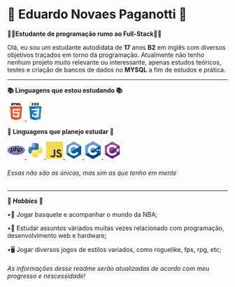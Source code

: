 # 🏀 Eduardo Novaes Paganotti 🏀

**👨‍💻Estudante de programação rumo ao Full-Stack👨‍💻**

  Olá, eu sou um estudante autodidata de **17** anos **B2** em inglês com diversos objetivos traçados em torno da programação. Atualmente não tenho nenhum projeto muito relevante ou interessante, apenas estudos teóricos, testes e criação de bancos de dados no **MYSQL** a fim de estudos e prática.


<hr>

**📚 Linguagens que estou estudando 📚**

<a href="https://www.w3.org/html/" target="_blank" rel="noreferrer"> <img src="https://raw.githubusercontent.com/devicons/devicon/master/icons/html5/html5-original-wordmark.svg" alt="html5" width="40" height="40"/> </a> 
<a href="https://www.w3schools.com/css/" target="_blank" rel="noreferrer"> <img src="https://raw.githubusercontent.com/devicons/devicon/master/icons/css3/css3-original-wordmark.svg" alt="css3" width="40" height="40"/> </a>

**💭 Linguagens que planejo estudar 💭**

<a href="https://www.php.net" target="_blank" rel="noreferrer"> <img src="https://raw.githubusercontent.com/devicons/devicon/master/icons/php/php-original.svg" alt="php" width="40" height="40"/> </a> 
<a href="https://www.python.org" target="_blank" rel="noreferrer"> <img src="https://raw.githubusercontent.com/devicons/devicon/master/icons/python/python-original.svg" alt="python" width="40" height="40"/> </a>
<a href="https://developer.mozilla.org/en-US/docs/Web/JavaScript" target="_blank" rel="noreferrer"> <img src="https://raw.githubusercontent.com/devicons/devicon/master/icons/javascript/javascript-original.svg" alt="javascript" width="40" height="40"/> </a> 
<a href="https://www.cprogramming.com/" target="_blank" rel="noreferrer"> <img src="https://raw.githubusercontent.com/devicons/devicon/master/icons/c/c-original.svg" alt="c" width="40" height="40"/> </a> 
<a href="https://www.w3schools.com/cpp/" target="_blank" rel="noreferrer"> <img src="https://raw.githubusercontent.com/devicons/devicon/master/icons/cplusplus/cplusplus-original.svg" alt="cplusplus" width="40" height="40"/> </a> 
<a href="https://www.w3schools.com/cs/" target="_blank" rel="noreferrer"> <img src="https://raw.githubusercontent.com/devicons/devicon/master/icons/csharp/csharp-original.svg" alt="csharp" width="40" height="40"/> </a> 
###### Essas não são as únicas, mas sim as que tenho em mente

<hr>

**🏀 *Hobbies* 🏀**

<p>
•🏀 Jogar basquete e acompanhar o mundo da NBA;
  
•📖 Estudar assuntos váriados muitas vezes relacionado com programação, desenvolvimento web e hardware;
  
•🖥️ Jogar diversos jogos de estilos variados, como roguelike, fps, rpg, etc;

</p>

###### *As informações desse readme serão atualizadas de acordo com meu progresso e nescessidade!*


